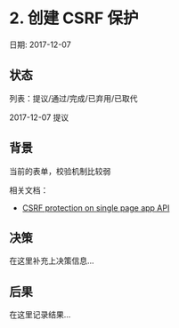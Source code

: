 # 2. 创建 CSRF 保护

日期: 2017-12-07

## 状态

列表：提议/通过/完成/已弃用/已取代

2017-12-07 提议

## 背景

当前的表单，校验机制比较弱

相关文档：

 - [CSRF protection on single page app API](https://github.com/equivalent/scrapbook2/blob/master/archive/blogs/2017-10-12-csrf-protection-on-single-page-app-api.md)

## 决策

在这里补充上决策信息...

## 后果

在这里记录结果...
